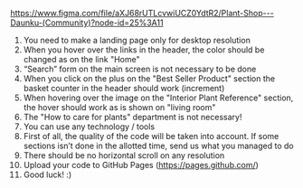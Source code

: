 https://www.figma.com/file/aXJ68rUTLcvwiUCZ0YdtR2/Plant-Shop---Daunku-(Community)?node-id=25%3A11

1) You need to make a landing page only for desktop resolution
2) When you hover over the links in the header, the color should be changed as on the link "Home"
3) “Search” form on the main screen is not necessary to be done
4) When you click on the plus on the "Best Seller Product" section the basket counter in the header should work (increment)
5) When hovering over the image on the "Interior Plant Reference" section, the hover should work as is shown on "living room"
6) The "How to care for plants" department is not necessary!
7) You can use any technology / tools
8) First of all, the quality of the code will be taken into account. If some sections isn’t done in the allotted time, send us what you managed to do
9) There should be no horizontal scroll on any resolution
10) Upload your code to GitHub Pages (https://pages.github.com/)
11) Good luck! :)
